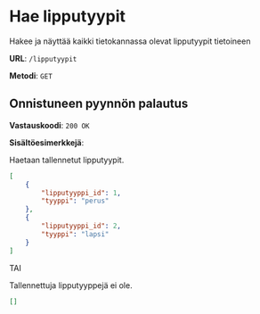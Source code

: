 # Hae lipputyypit

Hakee ja näyttää kaikki tietokannassa olevat lipputyypit tietoineen

__URL__: `/lipputyypit`

__Metodi__: `GET`

## Onnistuneen pyynnön palautus

__Vastauskoodi__: `200 OK`

__Sisältöesimerkkejä__:

Haetaan tallennetut lipputyypit.
```json
[
    {
        "lipputyyppi_id": 1,
        "tyyppi": "perus"
    },
    {
        "lipputyyppi_id": 2,
        "tyyppi": "lapsi"
    }
]
```
TAI

Tallennettuja lipputyyppejä ei ole.

```json
[]
```